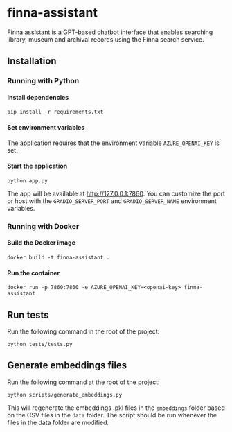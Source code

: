 # finna-assistant

Finna assistant is a GPT-based chatbot interface that enables searching library, museum and archival records using the Finna search service.

## Installation

### Running with Python

#### Install dependencies

    pip install -r requirements.txt

#### Set environment variables

The application requires that the environment variable `AZURE_OPENAI_KEY` is set.

#### Start the application

    python app.py

The app will be available at http://127.0.0.1:7860. You can customize the port or host with the `GRADIO_SERVER_PORT` and `GRADIO_SERVER_NAME` environment variables.

### Running with Docker

#### Build the Docker image

    docker build -t finna-assistant .

#### Run the container

    docker run -p 7860:7860 -e AZURE_OPENAI_KEY=<openai-key> finna-assistant

## Run tests

Run the following command in the root of the project:

    python tests/tests.py

## Generate embeddings files

Run the following command at the root of the project:

    python scripts/generate_embeddings.py

This will regenerate the embeddings .pkl files in the `embeddings` folder based on the CSV files in the `data` folder. The script should be run whenever the files in the data folder are modified.